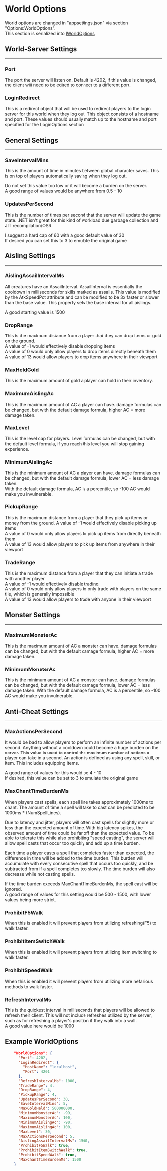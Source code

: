 # World Options

World options are changed in "appsettings.json" via section "Options:WorldOptions".  
This section is serialized into [IWorldOptions](<xref:Chaos.Servers.Options.IWorldOptions>)

## World-Server Settings

---

### Port

The port the server will listen on. Default is 4202, if this value is changed, the client will need to be edited to connect to a different
port.

### LoginRedirect

This is a redirect object that will be used to redirect players to the login server for this world when they log out.
This object consists of a hostname and port. These values should usually match up to the hostname and port specified for the LoginOptions
section.

## General Settings

---

### SaveIntervalMins

This is the amount of time in minutes between global character saves. This is on top of players automatically saving when they log out.

Do not set this value too low or it will become a burden on the server.  
A good range of values would be anywhere from 0.5 - 10

### UpdatesPerSecond

This is the number of times per second that the server will update the game state. .NET isn't great for this kind of workload due garbage
collection and JIT recompilation/OSR.

I suggest a hard cap of 60 with a good default value of 30  
If desired you can set this to 3 to emulate the original game

## Aisling Settings

---

### AislingAssailIntervalMs

All creatures have an AssailInterval. AssailInterval is essentially the cooldown in milliseconds for skills marked as assails. This value is
modified by the
AtkSpeedPct attribute and can be modified to be 3x faster or slower than the base value. This property sets the base interval for all
aislings.

A good starting value is 1500

### DropRange

This is the maximum distance from a player that they can drop items or gold on the ground.  
A value of -1 would effectively disable dropping items  
A value of 0 would only allow players to drop items directly beneath them  
A value of 13 would allow players to drop items anywhere in their viewport

### MaxHeldGold

This is the maximum amount of gold a player can hold in their inventory.

### MaximumAislingAc

This is the maximum amount of AC a player can have. damage formulas can be changed, but with the default damage formula, higher AC = more
damage taken.

### MaxLevel

This is the level cap for players. Level formulas can be changed, but with the default level formula, if you reach this level you will stop
gaining experience.

### MinimumAislingAc

This is the minimum amount of AC a player can have. damage formulas can be changed, but with the default damage formula, lower AC = less
damage taken.  
With the default damage formula, AC is a percentile, so -100 AC would make you invulnerable.

### PickupRange

This is the maximum distance from a player that they pick up items or money from the ground.
A value of -1 would effectively disable picking up items  
A value of 0 would only allow players to pick up items from directly beneath them  
A value of 13 would allow players to pick up items from anywhere in their viewport

### TradeRange

This is the maximum distance from a player that they can initiate a trade with another player  
A value of -1 would effectively disable trading  
A value of 0 would only allow players to only trade with players on the same tile, which is generally impossible    
A value of 13 would allow players to trade with anyone in their viewport

## Monster Settings

---

### MaximumMonsterAc

This is the maximum amount of AC a monster can have. damage formulas can be changed, but with the default damage formula, higher AC = more
damage taken.

### MinimumMonsterAc

This is the minimum amount of AC a monster can have. damage formulas can be changed, but with the default damage formula, lower AC = less
damage taken.
With the default damage formula, AC is a percentile, so -100 AC would make you invulnerable.

## Anti-Cheat Settings

---

### MaxActionsPerSecond

It would be bad to allow players to perform an infinite number of actions per second. Anything without a cooldown could become a huge burden
on the server. This value is used to control the maximum number of actions a player can take in a second. An action is defined as using any
spell, skill, or item. This includes equipping items.

A good range of values for this would be 4 - 10  
If desired, this value can be set to 3 to emulate the original game

### MaxChantTimeBurdenMs

When players cast spells, each spell line takes approximately 1000ms to chant. The amount of time a spell will take to cast can be predicted
to be 1000ms * (NumSpellLines).

Due to latency and jitter, players will often cast spells for slightly more or less than the expected amount of time. With big latency
spikes, the observed amount of time could be far off than the expected value. To be able to tolerate this while also prohibiting "speed
casting", the server will allow spell casts that occur too quickly and add up a time burden.

Each time a player casts a spell that completes faster than expected, the difference in time will be added to the time burden. This burden
will accumulate with every consecutive spell that occurs too quickly, and be subtracted from if a spell completes too slowly. The time
burden will also decrease while not casting spells.

If the time burden exceeds MaxChantTimeBurdenMs, the spell cast will be ignored.  
A good range of values for this setting would be 500 - 1500, with lower values being more strict.

### ProhibitF5Walk

When this is enabled it will prevent players from utilizing refreshing(F5) to walk faster.

### ProhibitItemSwitchWalk

When this is enabled it will prevent players from utilizing item switching to walk faster.

### ProhibitSpeedWalk

When this is enabled it will prevent players from utilizing more nefarious methods to walk faster.

### RefreshIntervalMs

This is the quickest interval in milliseconds that players will be allowed to refresh their client. This will not include refreshes utilized
by the server, such as for refreshing a player's position if they walk into a wall.  
A good value here would be 1000

## Example WorldOptions

```json
    "WorldOptions": {
      "Port": 4202,
      "LoginRedirect": {
        "HostName": "localhost",
        "Port": 4201
      },
      "RefreshIntervalMs": 1000,
      "TradeRange": 4,
      "DropRange": 4,
      "PickupRange": 4,
      "UpdatesPerSecond": 30,
      "SaveIntervalMins": 5,
      "MaxGoldHeld": 500000000,
      "MinimumMonsterAc": -99,
      "MaximumMonsterAc": 100,
      "MinimumAislingAc": -90,
      "MaximumAislingAc": 100,
      "MaxLevel": 30,
      "MaxActionsPerSecond": 5,
      "AislingAssailIntervalMs": 1500,
      "ProhibitF5Walk": true,
      "ProhibitItemSwitchWalk": true,
      "ProhibitSpeedWalk": true,
      "MaxChantTimeBurdenMs": 1500
    }
```